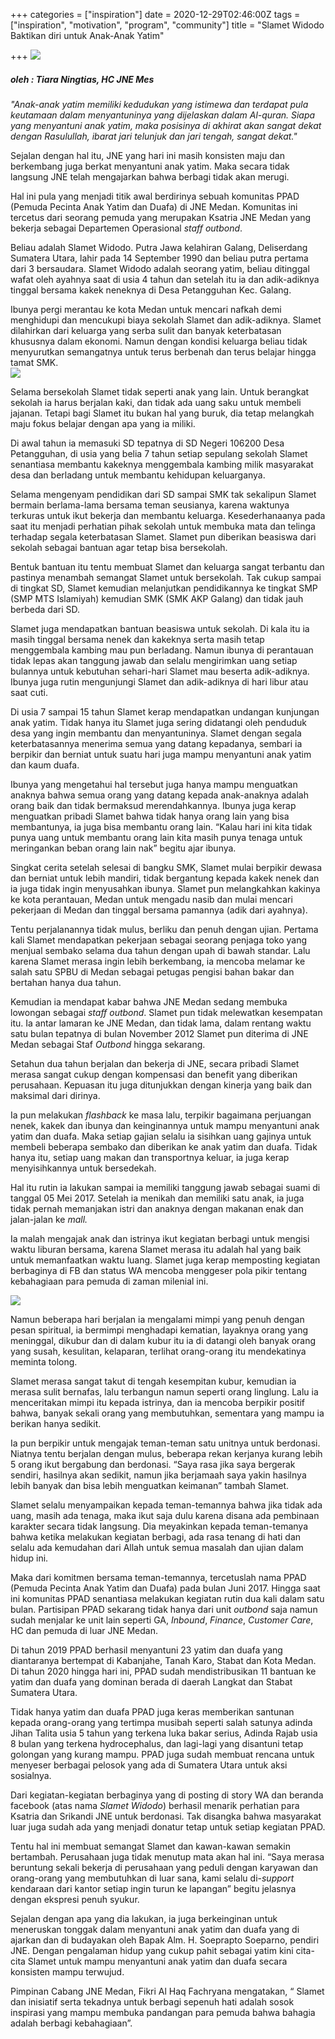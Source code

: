 +++
categories = ["inspiration"]
date = 2020-12-29T02:46:00Z
tags = ["inspiration", "motivation", "program", "community"]
title = "Slamet Widodo Baktikan diri untuk Anak-Anak Yatim"

+++
![](/uploads/slamet-widodo-ok-1.jpeg)

##### _oleh : Tiara Ningtias, HC JNE Mes_

_"Anak-anak yatim memiliki kedudukan yang istimewa dan terdapat pula keutamaan dalam menyantuninya yang dijelaskan dalam Al-quran. Siapa yang menyantuni anak yatim, maka posisinya di akhirat akan sangat dekat dengan Rasulullah, ibarat jari telunjuk dan jari tengah, sangat dekat."_

Sejalan dengan hal itu, JNE yang hari ini masih konsisten maju dan berkembang juga berkat menyantuni anak yatim. Maka secara tidak langsung JNE telah mengajarkan bahwa berbagi tidak akan merugi.

Hal ini pula yang menjadi titik awal berdirinya sebuah komunitas PPAD (Pemuda Pecinta Anak Yatim dan Duafa) di JNE Medan. Komunitas ini tercetus dari seorang pemuda yang merupakan Ksatria JNE Medan yang bekerja sebagai Departemen Operasional _staff outbond_.

Beliau adalah Slamet Widodo. Putra Jawa kelahiran Galang, Deliserdang Sumatera Utara, lahir pada 14 September 1990 dan beliau putra pertama dari 3 bersaudara. Slamet Widodo adalah seorang yatim, beliau ditinggal wafat oleh ayahnya saat di usia 4 tahun dan setelah itu ia dan adik-adiknya tinggal bersama kakek neneknya di Desa Petangguhan Kec. Galang.

Ibunya pergi merantau ke kota Medan untuk mencari nafkah demi menghidupi dan mencukupi biaya sekolah Slamet dan adik-adiknya. Slamet dilahirkan dari keluarga yang serba sulit dan banyak keterbatasan khususnya dalam ekonomi. Namun dengan kondisi keluarga beliau tidak menyurutkan semangatnya untuk terus berbenah dan terus belajar hingga tamat SMK.  
![](/uploads/whatsapp-image-2020-12-27-at-20-39-47.jpeg)

Selama bersekolah Slamet tidak seperti anak yang lain. Untuk berangkat sekolah ia harus berjalan kaki, dan tidak ada uang saku untuk membeli jajanan. Tetapi bagi Slamet itu bukan hal yang buruk, dia tetap melangkah maju fokus belajar dengan apa yang ia miliki.

Di awal tahun ia memasuki SD tepatnya di SD Negeri 106200 Desa Petangguhan, di usia yang belia 7 tahun setiap sepulang sekolah Slamet senantiasa membantu kakeknya menggembala kambing milik masyarakat desa dan berladang untuk membantu kehidupan keluarganya.

Selama mengenyam pendidikan dari SD sampai SMK tak sekalipun Slamet bermain berlama-lama bersama teman seusianya, karena waktunya terkuras untuk ikut bekerja dan membantu keluarga. Kesederhanaanya pada saat itu menjadi perhatian pihak sekolah untuk membuka mata dan telinga terhadap segala keterbatasan Slamet. Slamet pun diberikan beasiswa dari sekolah sebagai bantuan agar tetap bisa bersekolah.

Bentuk bantuan itu tentu membuat Slamet dan keluarga sangat terbantu dan pastinya menambah semangat Slamet untuk bersekolah. Tak cukup sampai di tingkat SD, Slamet kemudian melanjutkan pendidikannya ke tingkat SMP (SMP MTS Islamiyah) kemudian SMK (SMK AKP Galang) dan tidak jauh berbeda dari SD.

Slamet juga mendapatkan bantuan beasiswa untuk sekolah. Di kala itu ia masih tinggal bersama nenek dan kakeknya serta masih tetap menggembala kambing mau pun berladang. Namun ibunya di perantauan tidak lepas akan tanggung jawab dan selalu mengirimkan uang setiap bulannya untuk kebutuhan sehari-hari Slamet mau beserta adik-adiknya. Ibunya juga rutin mengunjungi Slamet dan adik-adiknya di hari libur atau saat cuti.

Di usia 7 sampai 15 tahun Slamet kerap mendapatkan undangan kunjungan anak yatim. Tidak hanya itu Slamet juga sering didatangi oleh penduduk desa yang ingin membantu dan menyantuninya. Slamet dengan segala keterbatasannya menerima semua yang datang kepadanya, sembari ia berpikir dan berniat untuk suatu hari juga mampu menyantuni anak yatim dan kaum duafa.

Ibunya yang mengetahui hal tersebut juga hanya mampu menguatkan anaknya bahwa semua orang yang datang kepada anak-anaknya adalah orang baik dan tidak bermaksud merendahkannya. Ibunya juga kerap menguatkan pribadi Slamet bahwa tidak hanya orang lain yang bisa membantunya, ia juga bisa membantu orang lain. “Kalau hari ini kita tidak punya uang untuk membantu orang lain kita masih punya tenaga untuk meringankan beban orang lain nak” begitu ajar ibunya.

Singkat cerita setelah selesai di bangku SMK, Slamet mulai berpikir dewasa dan berniat untuk lebih mandiri, tidak bergantung kepada kakek nenek dan ia juga tidak ingin menyusahkan ibunya. Slamet pun melangkahkan kakinya ke kota perantauan, Medan untuk mengadu nasib dan mulai mencari pekerjaan di Medan dan tinggal bersama pamannya (adik dari ayahnya).

Tentu perjalanannya tidak mulus, berliku dan penuh dengan ujian. Pertama kali Slamet mendapatkan pekerjaan sebagai seorang penjaga toko yang menjual sembako selama dua tahun dengan upah di bawah standar. Lalu karena Slamet merasa ingin lebih berkembang, ia mencoba melamar ke salah satu SPBU di Medan sebagai petugas pengisi bahan bakar dan bertahan hanya dua tahun.

Kemudian ia mendapat kabar bahwa JNE Medan sedang membuka lowongan sebagai _staff outbond_. Slamet pun tidak melewatkan kesempatan itu. Ia antar lamaran ke JNE Medan, dan tidak lama, dalam rentang waktu satu bulan tepatnya di bulan November 2012 Slamet pun diterima di JNE Medan sebagai Staf _Outbond_ hingga sekarang.

Setahun dua tahun berjalan dan bekerja di JNE, secara pribadi Slamet merasa sangat cukup dengan kompensasi dan benefit yang diberikan perusahaan. Kepuasan itu juga ditunjukkan dengan kinerja yang baik dan maksimal dari dirinya.

Ia pun melakukan _flashback_ ke masa lalu, terpikir bagaimana perjuangan nenek, kakek dan ibunya dan keinginannya untuk mampu menyantuni anak yatim dan duafa. Maka setiap gajian selalu ia sisihkan uang gajinya untuk membeli beberapa sembako dan diberikan ke anak yatim dan duafa. Tidak hanya itu, setiap uang makan dan transportnya keluar, ia juga kerap menyisihkannya untuk bersedekah.

Hal itu rutin ia lakukan sampai ia memiliki tanggung jawab sebagai suami di tanggal 05 Mei 2017. Setelah ia menikah dan memiliki satu anak, ia juga tidak pernah memanjakan istri dan anaknya dengan makanan enak dan jalan-jalan ke _mall._

Ia malah mengajak anak dan istrinya ikut kegiatan berbagi untuk mengisi waktu liburan bersama, karena Slamet merasa itu adalah hal yang baik untuk memanfaatkan waktu luang. Slamet juga kerap memposting kegiatan berbaginya di FB dan status WA mencoba menggeser pola pikir tentang kebahagiaan para pemuda di zaman milenial ini.

![](/uploads/aljamiyatul-washliyah-1.jpg)

Namun beberapa hari berjalan ia mengalami mimpi yang penuh dengan pesan spiritual, ia bermimpi menghadapi kematian, layaknya orang yang meninggal, dikubur dan di dalam kubur itu ia di datangi oleh banyak orang yang susah, kesulitan, kelaparan, terlihat orang-orang itu mendekatinya meminta tolong.

Slamet merasa sangat takut di tengah kesempitan kubur, kemudian ia merasa sulit bernafas, lalu terbangun namun seperti orang linglung. Lalu ia menceritakan mimpi itu kepada istrinya, dan ia mencoba berpikir positif bahwa, banyak sekali orang yang membutuhkan, sementara yang mampu ia berikan hanya sedikit.

Ia pun berpikir untuk mengajak teman-teman satu unitnya untuk berdonasi. Niatnya tentu berjalan dengan mulus, beberapa rekan kerjanya kurang lebih 5 orang ikut bergabung dan berdonasi. “Saya rasa jika saya bergerak sendiri, hasilnya akan sedikit, namun jika berjamaah saya yakin hasilnya lebih banyak dan bisa lebih menguatkan keimanan” tambah Slamet.

Slamet selalu menyampaikan kepada teman-temannya bahwa jika tidak ada uang, masih ada tenaga, maka ikut saja dulu karena disana ada pembinaan karakter secara tidak langsung. Dia meyakinkan kepada teman-temanya bahwa ketika melakukan kegiatan berbagi, ada rasa tenang di hati dan selalu ada kemudahan dari Allah untuk semua masalah dan ujian dalam hidup ini.

Maka dari komitmen bersama teman-temannya, tercetuslah nama PPAD (Pemuda Pecinta Anak Yatim dan Duafa) pada bulan Juni 2017. Hingga saat ini komunitas PPAD senantiasa melakukan kegiatan rutin dua kali dalam satu bulan. Partisipan PPAD sekarang tidak hanya dari unit _outbond_ saja namun sudah menjalar ke unit lain seperti GA, _Inbound_, _Finance_, _Customer Care_, HC dan pemuda di luar JNE Medan.

Di tahun 2019 PPAD berhasil menyantuni 23 yatim dan duafa yang diantaranya bertempat di Kabanjahe, Tanah Karo, Stabat dan Kota Medan. Di tahun 2020 hingga hari ini, PPAD sudah mendistribusikan 11 bantuan ke yatim dan duafa yang dominan berada di daerah Langkat dan Stabat Sumatera Utara.

Tidak hanya yatim dan duafa PPAD juga keras memberikan santunan kepada orang-orang yang tertimpa musibah seperti salah satunya adinda Jihan Talita usia 5 tahun yang terkena luka bakar serius, Adinda Rajab usia 8 bulan yang terkena hydrocephalus, dan lagi-lagi yang disantuni tetap golongan yang kurang mampu. PPAD juga sudah membuat rencana untuk menyeser berbagai pelosok yang ada di Sumatera Utara untuk aksi sosialnya.

Dari kegiatan-kegiatan berbaginya yang di posting di story WA dan beranda facebook (atas nama _Slamet Widodo_) berhasil menarik perhatian para Ksatria dan Srikandi JNE untuk berdonasi. Tak disangka bahwa masyarakat luar juga sudah ada yang menjadi donatur tetap untuk setiap kegiatan PPAD.

Tentu hal ini membuat semangat Slamet dan kawan-kawan semakin bertambah. Perusahaan juga tidak menutup mata akan hal ini. “Saya merasa beruntung sekali bekerja di perusahaan yang peduli dengan karyawan dan orang-orang yang membutuhkan di luar sana, kami selalu di-_support_ kendaraan dari kantor setiap ingin turun ke lapangan” begitu jelasnya dengan ekspresi penuh syukur.

Sejalan dengan apa yang dia lakukan, ia juga berkeinginan untuk meneruskan tonggak dalam menyantuni anak yatim dan duafa yang di ajarkan dan di budayakan oleh Bapak Alm. H. Soeprapto Soeparno, pendiri JNE. Dengan pengalaman hidup yang cukup pahit sebagai yatim kini cita-cita Slamet untuk mampu menyantuni anak yatim dan duafa secara konsisten mampu terwujud.

Pimpinan Cabang JNE Medan, Fikri Al Haq Fachryana mengatakan, “ Slamet dan inisiatif serta tekadnya untuk berbagi sepenuh hati adalah sosok inspirasi yang mampu membuka pandangan para pemuda bahwa bahagia adalah berbagi kebahagiaan”.